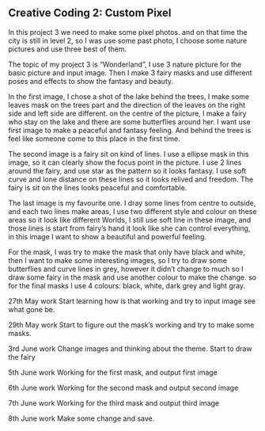 ## Creative Coding 2: Custom Pixel

In this project 3 we need to make some pixel photos. and on that time the city is still in level 2, so I was use some past photo, I choose some nature pictures and use three best of them.

The topic of my project 3 is “Wonderland”, I use 3 nature picture for the basic picture and input image. Then I make 3 fairy masks and use different poses and effects to show the fantasy and beauty. 

In the first image, I chose a shot of the lake behind the trees, I make some leaves mask on the trees part and the direction of the leaves on the right side and left side are different. on the centre of the picture, I make a fairy who stay on the lake and there are some butterflies around her. I want use first image to make a peaceful and fantasy feeling. And behind the trees is feel like someone come to this place in the first time.

The second image is a fairy sit on kind of lines. I use a ellipse mask in this image, so it can clearly show the focus point in the picture. I use 2 lines around the fairy, and use star as the pattern so it looks fantasy. I use soft curve and lone distance on these lines so it looks relived and freedom. The fairy is sit on the lines looks peaceful and comfortable.

The last image is my favourite one. I dray some lines from centre to outside, and each two lines make areas, I use two different style and colour on these areas so it look like different Worlds, I still use soft line in these image, and those lines is start from fairy’s hand it look like she can control everything, in this image I want to show a beautiful and powerful feeling.

For the mask, I was try to make the mask that only have black and white, then I want to make some interesting images, so I try to draw some butterflies and curve lines in grey, however it didn’t change to much so I draw some fairy in the mask and use another colour to make the change. so for the final masks I use 4 colours: black, white, dark grey and light gray.

27th May work
Start learning how is that working and try to input image see what gone be. 

29th May work 
Start to figure out the mask’s working and try to make some masks.

3rd June work
Change images and thinking about the theme. Start to draw the fairy

5th June work
Working for the first mask, and output first image

6th June work
Working for the second mask and output second image

7th June work
Working for the third mask and output third image

8th June work 
Make some change and save.
